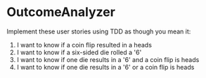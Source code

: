 OutcomeAnalyzer
===========
Implement these user stories using TDD as though you mean it:

1.  I want to know if a coin flip resulted in a heads
2.  I want to know if a six-sided die rolled a '6'
3.  I want to know if one die results in a '6' and a coin flip is heads
4.  I want to know if one die results in a '6' or a coin flip is heads
